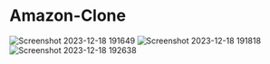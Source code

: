 # Amazon-Clone
![Screenshot 2023-12-18 191649](https://github.com/NehaWavhal/Amazon-clone/assets/149707313/911bfb36-89ff-444f-a9f6-d9827e2dece5)
![Screenshot 2023-12-18 191818](https://github.com/NehaWavhal/Amazon-clone/assets/149707313/d0ded579-1074-49ba-84a8-ec2107321efd)
![Screenshot 2023-12-18 192638](https://github.com/NehaWavhal/Amazon-clone/assets/149707313/1eb559cc-68ab-4113-a4ca-bf87b8aea016)
